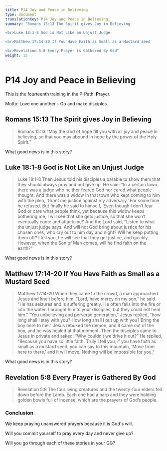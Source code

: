 ```yaml
---
title: P14 Joy and Peace in Believing
type: document
translationKey: P14 Joy and Peace in Believing
summary: "Romans 15:13 The Spirit gives Joy in Believing

<br>Luke 18:1-8 God is Not Like an Unjust Judge

<br>Matthew 17:14-20 If You Have Faith as Small as a Mustard Seed

<br>Revelation 5:8 Every Prayer is Gathered By God"
weight: 15
---
```

# P14 Joy and Peace in Believing

This is the fourteenth training in the P-Path: **P**rayer.

Motto: Love one another – Go and make disciples

## Romans 15:13 The Spirit gives Joy in Believing

>   Romans 15:13 “May the God of hope fill you with all joy and peace in believing, so that you may abound in hope by the power of the Holy Spirit.”

What good news is in this story?

## Luke 18:1-8 God is Not Like an Unjust Judge

>   Luke 18:1-8 Then Jesus told his disciples a parable to show them that they should always pray and not give up. He said: “In a certain town there was a judge who neither feared God nor cared what people thought. And there was a widow in that town who kept coming to him with the plea, ‘Grant me justice against my adversary.’ For some time he refused. But finally he said to himself, ‘Even though I don’t fear God or care what people think, yet because this widow keeps bothering me, I will see that she gets justice, so that she won’t eventually come and attack me!’ And the Lord said, “Listen to what the unjust judge says. And will not God bring about justice for his chosen ones, who cry out to him day and night? Will he keep putting them off? I tell you, he will see that they get justice, and quickly. However, when the Son of Man comes, will he find faith on the earth?”

What good news is in this story?

## Matthew 17:14-20 If You Have Faith as Small as a Mustard Seed

>   Matthew 17:14-20 When they came to the crowd, a man approached Jesus and knelt before him. “Lord, have mercy on my son,” he said. “He has seizures and is suffering greatly. He often falls into the fire or into the water. I brought him to your disciples, but they could not heal him.” “You unbelieving and perverse generation,” Jesus replied, “how long shall I stay with you? How long shall I put up with you? Bring the boy here to me.” Jesus rebuked the demon, and it came out of the boy, and he was healed at that moment. Then the disciples came to Jesus in private and asked, “Why couldn’t we drive it out?” He replied, “Because you have so little faith. Truly I tell you, if you have faith as small as a mustard seed, you can say to this mountain, ‘Move from here to there,’ and it will move. Nothing will be impossible for you.”

What good news is in this story?

## Revelation 5:8 Every Prayer is Gathered By God

>   Revelation 5:8 The four living creatures and the twenty-four elders fell down before the Lamb. Each one had a harp and they were holding golden bowls full of incense, which are the prayers of God’s people.

### Conclusion

We keep praying unanswered prayers because it is God's will.

Will you commit yourself to pray every day and never give up?

Will you go through each of these stories in your GG?
